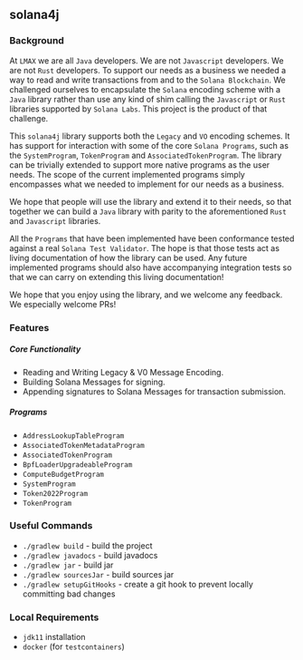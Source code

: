 ## solana4j

### Background

At `LMAX` we are all `Java` developers. We are not `Javascript` developers. We are not `Rust` developers. To support our needs
as a business we needed a way to read and write transactions from and to the `Solana Blockchain`. We challenged ourselves to 
encapsulate the `Solana` encoding scheme with a `Java` library rather than use any kind of shim calling the `Javascript` or `Rust` 
libraries supported by `Solana Labs`. This project is the product of that challenge.

This `solana4j` library supports both the `Legacy` and `VO` encoding schemes. It has support for interaction with some 
of the core `Solana Programs`, such as the `SystemProgram`, `TokenProgram` and `AssociatedTokenProgram`. The library can be 
trivially extended to support more native programs as the user needs. The scope of the current implemented programs simply encompasses
what we needed to implement for our needs as a business. 

We hope that people will use the library and extend it to their needs, so that together we can build a `Java` library with parity
to the aforementioned `Rust` and `Javascript` libraries. 

All the `Programs` that have been implemented have been conformance tested against a real `Solana Test Validator`. The hope
is that those tests act as living documentation of how the library can be used. Any future implemented programs should also
have accompanying integration tests so that we can carry on extending this living documentation!

We hope that you enjoy using the library, and we welcome any feedback. We especially welcome PRs!

### Features

##### Core Functionality

* Reading and Writing Legacy & V0 Message Encoding.
* Building Solana Messages for signing.
* Appending signatures to Solana Messages for transaction submission.

##### Programs

  * `AddressLookupTableProgram`
  * `AssociatedTokenMetadataProgram`
  * `AssociatedTokenProgram`
  * `BpfLoaderUpgradeableProgram`
  * `ComputeBudgetProgram`
  * `SystemProgram`
  * `Token2022Program`
  * `TokenProgram`

### Useful Commands

* `./gradlew build` - build the project
* `./gradlew javadocs` - build javadocs
* `./gradlew jar` - build jar
* `./gradlew sourcesJar` - build sources jar
* `./gradlew setupGitHooks` - create a git hook to prevent locally committing bad changes

### Local Requirements

* `jdk11` installation
* `docker` (for `testcontainers`)